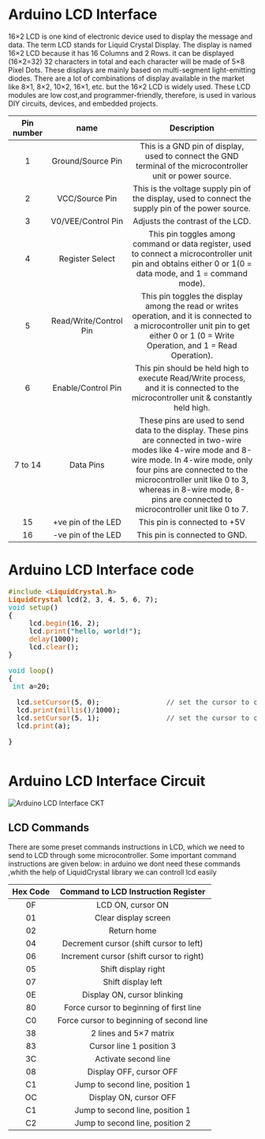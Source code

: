 # Arduino LCD Interface

16×2 LCD is one kind of electronic device used to display the message and data.
The term LCD stands for Liquid Crystal Display.  The display is named 16×2 LCD
because it has 16 Columns and 2 Rows. it can be displayed (16×2=32) 32 characters 
in total and each character will be made of 5×8 Pixel Dots. These displays are mainly
based on multi-segment light-emitting diodes.  There are a lot of combinations of display 
available in the market like 8×1, 8×2, 10×2, 16×1, etc. but the 16×2 LCD is widely used.
These LCD modules are low cost,and programmer-friendly, therefore, is used in various 
DIY circuits, devices, and embedded projects.



| Pin number |name |Description |
| :---: | :---: | :---: |
| 1 | Ground/Source Pin | This is a GND pin of display, used to connect the GND terminal of the microcontroller unit or power source. |
| 2 | VCC/Source Pin | This is the voltage supply pin of the display, used to connect the supply pin of the power source. |
| 3 | V0/VEE/Control Pin | Adjusts the contrast of the LCD. |
| 4 | Register Select|This pin toggles among command or data register, used to connect a microcontroller unit pin and obtains either 0 or 1(0 = data mode, and 1 = command mode). |
| 5 |Read/Write/Control Pin |This pin toggles the display among the read or writes operation, and it is connected to a microcontroller unit pin to get either 0 or 1 (0 = Write Operation, and 1 = Read Operation). |
| 6 |Enable/Control Pin|This pin should be held high to execute Read/Write process, and it is connected to the microcontroller unit & constantly held high. |
| 7 to 14 |Data Pins |These pins are used to send data to the display. These pins are connected in two-wire modes like 4-wire mode and 8-wire mode. In 4-wire mode, only four pins are connected to the microcontroller unit like 0 to 3, whereas in 8-wire mode, 8-pins are connected to microcontroller unit like 0 to 7. |
| 15 |+ve pin of the LED |This pin is connected to +5V |
| 16 | -ve pin of the LED |  This pin is connected to GND.|

# Arduino LCD Interface code
<pre>
<font color="#5e6d03">#include</font> <font color="#434f54">&lt;</font><b><font color="#d35400">LiquidCrystal</font></b><font color="#434f54">.</font><font color="#000000">h</font><font color="#434f54">&gt;</font>
<b><font color="#d35400">LiquidCrystal</font></b> <font color="#000000">lcd</font><font color="#000000">(</font><font color="#000000">2</font><font color="#434f54">,</font> <font color="#000000">3</font><font color="#434f54">,</font> <font color="#000000">4</font><font color="#434f54">,</font> <font color="#000000">5</font><font color="#434f54">,</font> <font color="#000000">6</font><font color="#434f54">,</font> <font color="#000000">7</font><font color="#000000">)</font><font color="#000000">;</font>
<font color="#00979c">void</font> <font color="#5e6d03">setup</font><font color="#000000">(</font><font color="#000000">)</font> 
<font color="#000000">{</font>
 &nbsp;&nbsp;&nbsp;&nbsp;<font color="#000000">lcd</font><font color="#434f54">.</font><font color="#d35400">begin</font><font color="#000000">(</font><font color="#000000">16</font><font color="#434f54">,</font> <font color="#000000">2</font><font color="#000000">)</font><font color="#000000">;</font>
 &nbsp;&nbsp;&nbsp;&nbsp;<font color="#000000">lcd</font><font color="#434f54">.</font><font color="#d35400">print</font><font color="#000000">(</font><font color="#005c5f">&#34;hello, world!&#34;</font><font color="#000000">)</font><font color="#000000">;</font>
 &nbsp;&nbsp;&nbsp;&nbsp;<font color="#d35400">delay</font><font color="#000000">(</font><font color="#000000">1000</font><font color="#000000">)</font><font color="#000000">;</font>
 &nbsp;&nbsp;&nbsp;&nbsp;<font color="#000000">lcd</font><font color="#434f54">.</font><font color="#d35400">clear</font><font color="#000000">(</font><font color="#000000">)</font><font color="#000000">;</font>
<font color="#000000">}</font>

<font color="#00979c">void</font> <font color="#5e6d03">loop</font><font color="#000000">(</font><font color="#000000">)</font>
<font color="#000000">{</font>
 <font color="#00979c">int</font> <font color="#000000">a</font><font color="#434f54">=</font><font color="#000000">20</font><font color="#000000">;</font>

 &nbsp;<font color="#000000">lcd</font><font color="#434f54">.</font><font color="#d35400">setCursor</font><font color="#000000">(</font><font color="#000000">5</font><font color="#434f54">,</font> <font color="#000000">0</font><font color="#000000">)</font><font color="#000000">;</font> &nbsp;&nbsp;&nbsp;&nbsp;&nbsp;&nbsp;&nbsp;&nbsp;&nbsp;&nbsp;&nbsp;&nbsp;&nbsp;&nbsp;&nbsp;<font color="#434f54">&#47;&#47; set the cursor to column 5, line 1</font>
 &nbsp;<font color="#000000">lcd</font><font color="#434f54">.</font><font color="#d35400">print</font><font color="#000000">(</font><font color="#d35400">millis</font><font color="#000000">(</font><font color="#000000">)</font><font color="#434f54">&#47;</font><font color="#000000">1000</font><font color="#000000">)</font><font color="#000000">;</font>
 &nbsp;<font color="#000000">lcd</font><font color="#434f54">.</font><font color="#d35400">setCursor</font><font color="#000000">(</font><font color="#000000">5</font><font color="#434f54">,</font> <font color="#000000">1</font><font color="#000000">)</font><font color="#000000">;</font> &nbsp;&nbsp;&nbsp;&nbsp;&nbsp;&nbsp;&nbsp;&nbsp;&nbsp;&nbsp;&nbsp;&nbsp;&nbsp;&nbsp;&nbsp;<font color="#434f54">&#47;&#47; set the cursor to column 5, line 2</font>
 &nbsp;<font color="#000000">lcd</font><font color="#434f54">.</font><font color="#d35400">print</font><font color="#000000">(</font><font color="#000000">a</font><font color="#000000">)</font><font color="#000000">;</font>
 
<font color="#000000">}</font>

</pre>



# Arduino LCD Interface Circuit

![Arduino LCD Interface CKT](https://github.com/HoNtErBoT/Embedded-Circuit-importat/blob/main/03_Arduino/03_Arduino%20LCD%20Circuit.png)


## LCD Commands

There are some preset commands instructions in LCD, which we need to send to LCD through some microcontroller. Some important command instructions are given below: in arduino we dont need these commands ,whith the help of LiquidCrystal library we can controll lcd easily

|Hex Code|	Command to LCD Instruction Register|
| :---: | :---: | 
|0F|	LCD ON, cursor ON|
|01|	Clear display screen|
|02|	Return home|
|04|	Decrement cursor (shift cursor to left)|
|06|	Increment cursor (shift cursor to right)|
|05|	Shift display right|
|07|	Shift display left|
|0E|	Display ON, cursor blinking|
|80|	Force cursor to beginning of first line|
|C0|	Force cursor to beginning of second line|
|38|	2 lines and 5×7 matrix|
|83|	Cursor line 1 position 3|
|3C|	Activate second line|
|08|	Display OFF, cursor OFF|
|C1|	Jump to second line, position 1|
|OC|	Display ON, cursor OFF|
|C1|	Jump to second line, position 1|
|C2|	Jump to second line, position 2|



